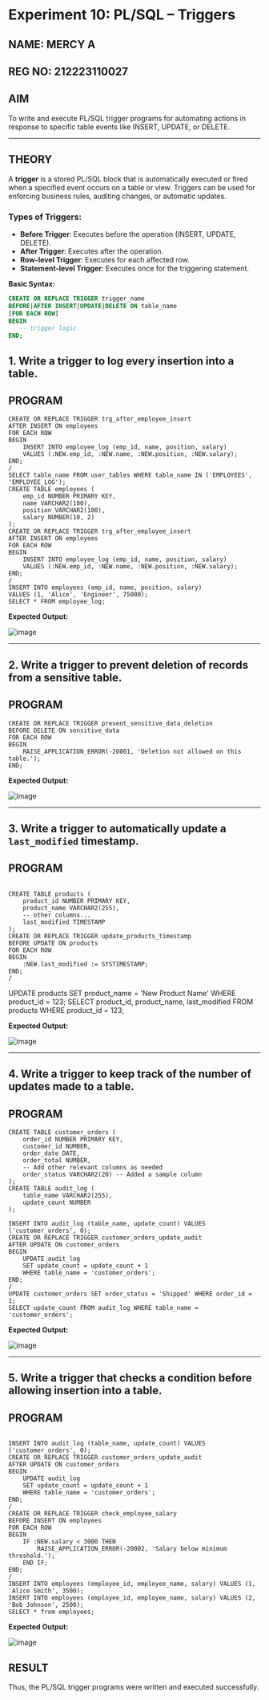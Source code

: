 # Experiment 10: PL/SQL – Triggers

## NAME: MERCY A
## REG NO: 212223110027

## AIM
To write and execute PL/SQL trigger programs for automating actions in response to specific table events like INSERT, UPDATE, or DELETE.

---

## THEORY

A **trigger** is a stored PL/SQL block that is automatically executed or fired when a specified event occurs on a table or view. Triggers can be used for enforcing business rules, auditing changes, or automatic updates.

### Types of Triggers:
- **Before Trigger**: Executes before the operation (INSERT, UPDATE, DELETE).
- **After Trigger**: Executes after the operation.
- **Row-level Trigger**: Executes for each affected row.
- **Statement-level Trigger**: Executes once for the triggering statement.

**Basic Syntax:**
```sql
CREATE OR REPLACE TRIGGER trigger_name
BEFORE|AFTER INSERT|UPDATE|DELETE ON table_name
[FOR EACH ROW]
BEGIN
   -- trigger logic
END;
```

## 1. Write a trigger to log every insertion into a table.

## PROGRAM
```
CREATE OR REPLACE TRIGGER trg_after_employee_insert
AFTER INSERT ON employees
FOR EACH ROW
BEGIN
    INSERT INTO employee_log (emp_id, name, position, salary)
    VALUES (:NEW.emp_id, :NEW.name, :NEW.position, :NEW.salary);
END;
/
SELECT table_name FROM user_tables WHERE table_name IN ('EMPLOYEES', 'EMPLOYEE_LOG');
CREATE TABLE employees (
    emp_id NUMBER PRIMARY KEY,
    name VARCHAR2(100),
    position VARCHAR2(100),
    salary NUMBER(10, 2)
);
CREATE OR REPLACE TRIGGER trg_after_employee_insert
AFTER INSERT ON employees
FOR EACH ROW
BEGIN
    INSERT INTO employee_log (emp_id, name, position, salary)
    VALUES (:NEW.emp_id, :NEW.name, :NEW.position, :NEW.salary);
END;
/
INSERT INTO employees (emp_id, name, position, salary)
VALUES (1, 'Alice', 'Engineer', 75000);
SELECT * FROM employee_log;
```

**Expected Output:**

![image](https://github.com/user-attachments/assets/cf784a26-031d-4297-acdd-c00325826c7f)

---

## 2. Write a trigger to prevent deletion of records from a sensitive table.

## PROGRAM
```
CREATE OR REPLACE TRIGGER prevent_sensitive_data_deletion
BEFORE DELETE ON sensitive_data
FOR EACH ROW
BEGIN
    RAISE_APPLICATION_ERROR(-20001, 'Deletion not allowed on this table.');
END;
```
**Expected Output:**

![image](https://github.com/user-attachments/assets/2cad86cd-de05-4289-a04c-76815ed818c0)

---

## 3. Write a trigger to automatically update a `last_modified` timestamp.

## PROGRAM
```

CREATE TABLE products (
    product_id NUMBER PRIMARY KEY,
    product_name VARCHAR2(255),
    -- other columns...
    last_modified TIMESTAMP
);
CREATE OR REPLACE TRIGGER update_products_timestamp
BEFORE UPDATE ON products
FOR EACH ROW
BEGIN
    :NEW.last_modified := SYSTIMESTAMP;
END;
/
````
UPDATE products SET product_name = 'New Product Name' WHERE product_id = 123;
SELECT product_id, product_name, last_modified FROM products WHERE product_id = 123;

**Expected Output:**

![image](https://github.com/user-attachments/assets/df495c47-c3ac-4e38-9b70-59e164ca3282)

---

## 4. Write a trigger to keep track of the number of updates made to a table.

## PROGRAM
```
CREATE TABLE customer_orders (
    order_id NUMBER PRIMARY KEY,
    customer_id NUMBER,
    order_date DATE,
    order_total NUMBER,
    -- Add other relevant columns as needed
    order_status VARCHAR2(20) -- Added a sample column
);
CREATE TABLE audit_log (
    table_name VARCHAR2(255),
    update_count NUMBER
);

INSERT INTO audit_log (table_name, update_count) VALUES ('customer_orders', 0);
CREATE OR REPLACE TRIGGER customer_orders_update_audit
AFTER UPDATE ON customer_orders
BEGIN
    UPDATE audit_log
    SET update_count = update_count + 1
    WHERE table_name = 'customer_orders';
END;
/
UPDATE customer_orders SET order_status = 'Shipped' WHERE order_id = 1;
SELECT update_count FROM audit_log WHERE table_name = 'customer_orders';
```

**Expected Output:**

![image](https://github.com/user-attachments/assets/ecc87ff2-45bf-4704-a810-cb7cc1237562)

---

## 5. Write a trigger that checks a condition before allowing insertion into a table.

## PROGRAM
```

INSERT INTO audit_log (table_name, update_count) VALUES ('customer_orders', 0);
CREATE OR REPLACE TRIGGER customer_orders_update_audit
AFTER UPDATE ON customer_orders
BEGIN
    UPDATE audit_log
    SET update_count = update_count + 1
    WHERE table_name = 'customer_orders';
END;
/
CREATE OR REPLACE TRIGGER check_employee_salary
BEFORE INSERT ON employees
FOR EACH ROW
BEGIN
    IF :NEW.salary < 3000 THEN
        RAISE_APPLICATION_ERROR(-20002, 'Salary below minimum threshold.');
    END IF;
END;
/
INSERT INTO employees (employee_id, employee_name, salary) VALUES (1, 'Alice Smith', 3500);
INSERT INTO employees (employee_id, employee_name, salary) VALUES (2, 'Bob Johnson', 2500);
SELECT * from employees;
```

**Expected Output:**

![image](https://github.com/user-attachments/assets/92b4c4a2-3d1f-4b87-a9f2-84b246f7d25a)


## RESULT
Thus, the PL/SQL trigger programs were written and executed successfully.
